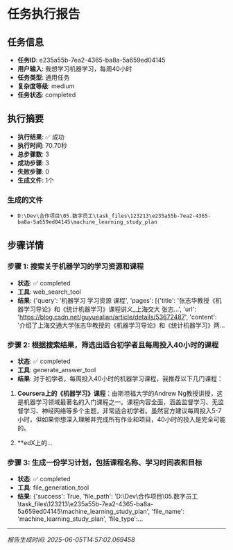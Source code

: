 # 任务执行报告

## 任务信息
- **任务ID**: e235a55b-7ea2-4365-ba8a-5a659ed04145
- **用户输入**: 我想学习机器学习，每周40小时
- **任务类型**: 通用任务
- **复杂度等级**: medium
- **任务状态**: completed

## 执行摘要
- **执行结果**: ✅ 成功
- **执行时间**: 70.70秒
- **总步骤数**: 3
- **成功步骤**: 3
- **失败步骤**: 0
- **生成文件**: 1个

### 生成的文件
- `D:\Dev\合作项目\05.数字员工\task_files\123213\e235a55b-7ea2-4365-ba8a-5a659ed04145\machine_learning_study_plan`

## 步骤详情

### 步骤 1: 搜索关于机器学习的学习资源和课程
- **状态**: ✅ completed
- **工具**: web_search_tool
- **结果**: {'query': '机器学习 学习资源 课程', 'pages': [{'title': '张志华教授《机器学习导论》和《统计机器学习》课程讲义_上海交大 张志...', 'url': 'https://blog.csdn.net/guyuealian/article/details/53672487', 'content': '介绍了上海交通大学张志华教授的《机器学习导论》和《统计机器学习》两...

### 步骤 2: 根据搜索结果，筛选出适合初学者且每周投入40小时的课程
- **状态**: ✅ completed
- **工具**: generate_answer_tool
- **结果**: 对于初学者，每周投入40小时的机器学习课程，我推荐以下几门课程：

1. **Coursera上的《机器学习》课程**：由斯坦福大学的Andrew Ng教授讲授，这是机器学习领域最著名的入门课程之一。课程内容全面，涵盖监督学习、无监督学习、神经网络等多个主题，非常适合初学者。虽然官方建议每周投入5-7小时，但如果你想深入理解并完成所有作业和项目，40小时的投入是完全可能的。

2. **edX上的...

### 步骤 3: 生成一份学习计划，包括课程名称、学习时间表和目标
- **状态**: ✅ completed
- **工具**: file_generation_tool
- **结果**: {'success': True, 'file_path': 'D:\\Dev\\合作项目\\05.数字员工\\task_files\\123213\\e235a55b-7ea2-4365-ba8a-5a659ed04145\\machine_learning_study_plan', 'file_name': 'machine_learning_study_plan', 'file_type':...

---
*报告生成时间: 2025-06-05T14:57:02.069458*

